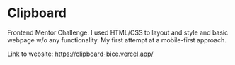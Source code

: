 # Clipboard
Frontend Mentor Challenge: I used HTML/CSS to layout and style and basic webpage w/o any functionality. My first attempt at a mobile-first approach. 

Link to website: https://clipboard-bice.vercel.app/
